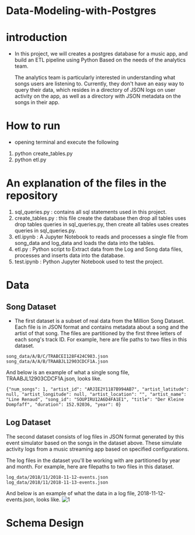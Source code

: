 # Data-Modeling-with-Postgres

# introduction
- In this project, we will creates a postgres database for a music app, and build an ETL pipeline using Python
  Based on the needs of the analytics team.

  The analytics team is particularly interested in understanding what songs users are listening to. Currently, they don't have an easy way to query their data, which     resides in a directory of JSON logs on user activity on the app, as well as a directory with JSON metadata on the songs in their app.
  
# How to run 
- opening terminal and execute the following 

1. python create_tables.py
2. python etl.py


# An explanation of the files in the repository 
1. sql_queries.py : contains all sql statements used in this project. 
2. create_tables.py : this file create the database then drop all tables uses drop tables queries in sql_queries.py, then create all tables uses creates queries in sql_queries.py.
3. etl.ipynb : A Jupyter Notebook to reads and processes a single file from song_data and log_data and loads the data into the tables.
4. etl.py : Python script to Extract data from the Log and Song data files, processes and inserts data into the database.
5. test.ipynb : Python Jupyter Notebook used to test the project.

# Data 
## Song Dataset
- The first dataset is a subset of real data from the Million Song Dataset. Each file is in JSON format and contains metadata about a song and the artist of that song. The files are partitioned by the first three letters of each song's track ID. For example, here are file paths to two files in this dataset.
```
song_data/A/B/C/TRABCEI128F424C983.json
song_data/A/A/B/TRAABJL12903CDCF1A.json
```
And below is an example of what a single song file, TRAABJL12903CDCF1A.json, looks like.
```
{"num_songs": 1, "artist_id": "ARJIE2Y1187B994AB7", "artist_latitude": null, "artist_longitude": null, "artist_location": "", "artist_name": "Line Renaud", "song_id": "SOUPIRU12A6D4FA1E1", "title": "Der Kleine Dompfaff", "duration": 152.92036, "year": 0}
```
## Log Dataset
The second dataset consists of log files in JSON format generated by this event simulator based on the songs in the dataset above. These simulate activity logs from a music streaming app based on specified configurations.

The log files in the dataset you'll be working with are partitioned by year and month. For example, here are filepaths to two files in this dataset.
```
log_data/2018/11/2018-11-12-events.json
log_data/2018/11/2018-11-13-events.json
```
And below is an example of what the data in a log file, 2018-11-12-events.json, looks like.
![1](https://user-images.githubusercontent.com/87584678/206748753-a4c6443f-83fc-4a68-97aa-f77c5b4d614d.png)

# Schema Design





